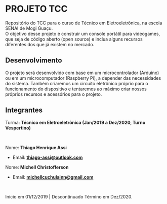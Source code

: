 # PROJETO TCC
Repositório do TCC para o curso de Técnico em Eletroeletrônica, na escola SENAI de Mogi Guaçu.  
O objetivo desse projeto é construir um console portátil para videogames, que seja de código aberto (open source) e inclua alguns recursos diferentes dos que já existem no mercado.

## Desenvolvimento
O projeto será desenvolvido com base em um microcontrolador (Arduino) ou em um microcomputador (Raspberry Pi), a depender das necessidades do sistema. Também criaremos um circuito eletrônico próprio para o funcionamento do dispositivo e tentaremos ao máximo criar nossos próprios recursos e acessórios para o projeto.

## Integrantes
Turma: **Técnico em Eletroeletrônica (Jan/2019 a Dez/2020, Turno Vespertino)**

<br>

Nome: **Thiago Henrique Assi**
- Email: **thiago-assi@outlook.com**

Nome: **Michell Christofferson**
- Email: **michellcuchulainn@gmail.com**
<br>

Início em 01/12/2019 | Descontinuado
Término em Dez/2020.
